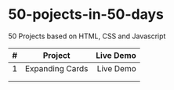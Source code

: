 # 50-pojects-in-50-days
50 Projects based on HTML, CSS and Javascript

| #             | Project        | Live Demo  |
| --------------|:-------------: | ----------:|
|1              | Expanding Cards| Live Demo  |
|               |                |            |
|               |                |            |
